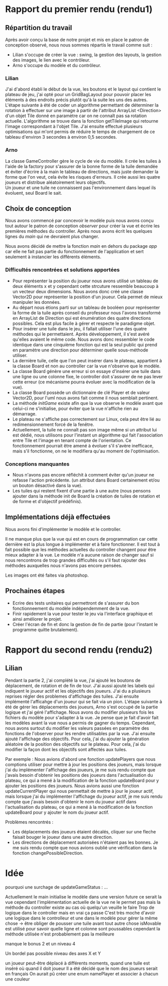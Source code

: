 # Rapport du premier rendu (rendu1)

## Répartition du travail

Après avoir conçu la base de notre projet et mis en place le patron de conception observé, nous nous sommes répartis le travail comme suit :

- Lilian s'occupe de créer la vue : swing, la gestion des layouts, la gestion des images, le lien avec le contrôleur.
- Arno s'occupe du modèle et du contrôleur.

### Lilian

J'ai d'abord établi le début de la vue, les boutons et le layout qui contient le plateau de jeu, j'ai opté pour un GridBagLayout pour pouvoir placer les éléments à des endroits précis plutôt qu'à la suite les uns des autres.
L'étape suivante à été de coder un algorithme permettant de déterminer la rotation à effectuer sur une image à partir de l'attribut ArrayList \<Direction\> d'un objet Tile donné en paramètre car on ne connaît pas sa rotation actuelle. L'algorithme se trouve dans la fonction getTileImage qui retourne l'image correspondant à l'objet Tile.
J'ai ensuite effectué plusieurs optimisations qui m'ont permis de réduire le temps de chargement de ce tableau d'environ 3 secondes à environ 0,5 secondes.

### Arno

La classe GameController gère le cycle de vie du modèle. Il crée les tuiles à l'aide de la factory pour s'assurer de la bonne forme de la tuile demandée et éviter d'écrire à la main le tableau de directions, mais juste demander la forme que l'on veut, cela évite les risques d'erreurs. Il crée aussi les quatre joueurs et distribue aléatoirement leurs objectifs.  
Un joueur et une tuile ne connaissent pas l'environnement dans lequel ils évoluent, seul Board le sait.

## Choix de conception

Nous avons commencé par concevoir le modèle puis nous avons conçu tout autour le patron de conception _observer_ pour créer la vue et écrire les premières méthodes du controller. Après nous avons écrit les quelques lignes du _main_ qui ne devraient plus changer.

Nous avons décidé de mettre la fonction _main_ en dehors du package _app_ car elle ne fait pas partie du fonctionnement de l'application et sert seulement à instancier les différents éléments.

### Difficultés rencontrées et solutions apportées

- Pour représenter la position du joueur nous avons utilisé un tableau de deux éléments x et y cependant cette strcuture ressemble beaucoup à un vecteur deux dimensions. Nous avons donc créé une classe Vector2D pour représenter la position d'un joueur. Cela permet de mieux manipuler les données.
- Au départ nous étions parti sur un tableau de booléen pour représenter la forme de la tuile après conseil du professeur nous l'avons transformé en ArrayList de Direction qui est énumération des quatre directions possibles. Cela est plus facile à gérer et respecte le paradigme objet.
- Pour insérer une tuile dans le jeu, il fallait utiliser l'une des quatre méthodes qui le permettaient. Après développement, il s'est avéré qu'elles avaient le même code. Nous avons donc ressembler le code identique dans une cinquième fonction qui est la seul public qui prend en paramètre une direction pour déterminer quelle sous-méthode utiliser.
- La dernière tuile, celle que l'on peut insérer dans le plateau, appartient à la classe Board et non au controller car la vue n'observe que le modèle.
- La classe Board génère une erreur si on essaye d'insérer une tuile dans une ligne ou une colonne fixe, le controller doit s'assurer de ne pas lever cette erreur (ce mécanisme pourra évoluer avec la modification de la vue).
- La classe Board possède un dictionnaire de clé Player et de valeur Vector2D, pour l'uml nous avons fait comme il nous semblait pertinent.
- La méthode _initGame_ existe afin que la vue observe le modèle avant que celui-ci ne s'initialise, pour éviter que la vue n'affiche rien au démarrage.
- Le plateau ne s'affiche pas correctement sur Linux, cela peut être lié au redimensionnement forcé de la fenêtre.
- Actuellement, la tuile ne connaît pas son image même si un attribut lui est dédié, nous utilisons pour l'instant un algorithme qui fait l'association entre Tile et l'image en tenant compte de l'orientation. Ce fonctionnement pourrait être amené à évoluer s'il s'avère inefficace, mais s'il fonctionne, on ne le modifiera qu'au moment de l'optimisation.

### Conceptions manquantes

- Nous n'avons pas encore réfléchit à comment éviter qu'un joueur ne refasse l'action précédente. (un attribut dans Board certainement et/ou un bouton désactivé dans la vue).
- Les tuiles qui restent fixent d'une partie à une autre (nous pensons ajouter dans la méthode init de Board la création de tuiles de rotation et de forme et d'objectif prédéfinis).

## Implémentations déjà effectuées

Nous avons fini d'implémenter le modèle et le controller.

Il ne manque plus que la vue qui est en cours de programmation car cette dernière est la plus longue à implémenter et à faire fonctionner.
Il est tout à fait possible que les méthodes actuelles du controller changent pour être mieux adapter à la vue.
Le modèle n'a aucune raison de changer sauf si nous rencontrons de trop grandes difficultés ou s'il faut rajouter des méthodes auxquelles nous n'avons pas encore pensées.

Les images ont été faites via photoshop.

## Prochaines étapes

- Ecrire des tests unitaires qui permettront de s'assurer du bon fonctionneement du modèle indépendemment de la vue.
- Finir rapidement la vue pour tester le jeu via l'interface graphique et ainsi améliorer le projet.
- Créer l'écran de fin et donc la gestion de fin de partie (pour l'instant le programme quitte brutalement).



# Rapport du second rendu (rendu2)

## Lilian
Pendant la partie 2, j'ai complété la vue, j'ai ajouté les boutons de déplacement, de rotation et de fin de tour.
J'ai aussi ajouté les labels qui indiquent le joueur actif et les objectifs des joueurs.
J'ai du a plusieurs reprises régler des problemes d'affichage des tuiles.
J'ai ensuite implémenté l'afficahge d'un joueur qui se fait via un pion.
L'étape suivante à été de gérer les déplacements des joueurs, Arno s'est occupé de la partie logique et j'ai géré l'affichage.
Nous avons du modifier plusieurs fois les fichiers du modèle pour s'adapter à la vue. Je pense que je fait d'avoir fait les modèles avant la vue nous a permis de gagner du temps. Cependant, nous avons surtout du modifier les valeurs passées en paramètre des fonctions de l'observer pour les rendre utilisables par la vue.
J'ai ensuite ajouté l'affichage des objectifs.
Pour cela, j'ai du ajouter la génération aléatoire de la position des objectifs sur le plateau.
Pour cela, j'ai du modifier la façon dont les objectifs sont affectés aux tuiles.

Par exemple :
    Nous avions d'abord une fonction updatePlayers que nous comptions utiliser pour mettre à jour les positions des joueurs, mais lorsque j'ai du implémenter l'affichage des joueurs, je me suis rendu compte que j'avais besoin d'obtenir les positions des joueurs dans l'actualisation du plateau, ce qui a mené à la modification de la fonction updateBoard pour y ajouter les positions des joueurs.
    Nous avions aussi une fonction updateCurrentPlayer qui nous permettait de mettre à jour le joueur actif, mais lorsque j'ai du implémenter l'affichage du joueur actif, je me suis rendu compte que j'avais besoin d'obtenir le nom du joueur actif dans l'actualisation du plateau, ce qui a mené à la modification de la fonction updateBoard pour y ajouter le nom du joueur actif.

Problèmes rencontrés : 
- Les déplacements des joueurs étaient décalés, cliquer sur une fleche faisait bouger le joueur dans une autre direction.
- Les directions de déplacement autorisées n'étaient pas les bonnes. Je me suis rendu compte que nous avions oublié une vérification dans la fonction changePossibleDirection.

#  Idée 
pourquoi une surchage de updateGameStatus : ...

Actuellement le main initialise le modèle dans une version future ce serait la vue cependant l'implémentation actuelle de la vue ne le permet pas mais la méthode du controller existe au cas où quelqu'un veuille le faire
Trop de logique dans le controller mais en vrai ça passe
C'est très moche d'avoir une logique dans le controlleur et une dans le modèle pour gérer la même chose
-> être obliger de pousser une tuile avant tout autre chose
isMovable est utilisé pour savoir quelle ligne et colonne sont poussables cependant la méthode utilisée n'est probablement pas la meilleure

manque le bonus 2 et un niveau 4

Un bordel pas possible niveau des axes X et Y 

un joueur peut-être déplacé à différents moments, quand une tuile est inséré où quand il doit joueur
Il a été décidé que le nom des joueurs serait en français
On aurait pû créer une enum namePlayer et associer à chacun une couleur
